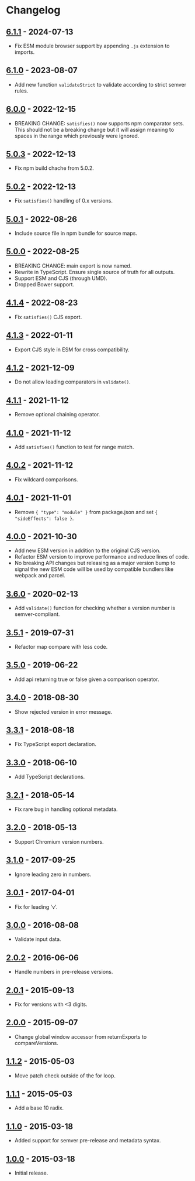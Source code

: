 # Changelog

## [6.1.1](https://github.com/omichelsen/compare-versions/releases/tag/v6.1.1) - 2024-07-13
- Fix ESM module browser support by appending `.js` extension to imports.

## [6.1.0](https://github.com/omichelsen/compare-versions/releases/tag/v6.1.0) - 2023-08-07
- Add new function `validateStrict` to validate according to strict semver rules.

## [6.0.0](https://github.com/omichelsen/compare-versions/releases/tag/v6.0.0) - 2022-12-15
- BREAKING CHANGE: `satisfies()` now supports npm comparator sets. This should not be a breaking change but it will assign meaning to spaces in the range which previously were ignored.

## [5.0.3](https://github.com/omichelsen/compare-versions/releases/tag/v5.0.3) - 2022-12-13
- Fix npm build chache from 5.0.2.

## [5.0.2](https://github.com/omichelsen/compare-versions/releases/tag/v5.0.2) - 2022-12-13
- Fix `satisfies()` handling of 0.x versions.

## [5.0.1](https://github.com/omichelsen/compare-versions/releases/tag/v5.0.1) - 2022-08-26
- Include source file in npm bundle for source maps.

## [5.0.0](https://github.com/omichelsen/compare-versions/releases/tag/v5.0.0) - 2022-08-25
- BREAKING CHANGE: main export is now named.
- Rewrite in TypeScript. Ensure single source of truth for all outputs.
- Support ESM and CJS (through UMD).
- Dropped Bower support.

## [4.1.4](https://github.com/omichelsen/compare-versions/releases/tag/v4.1.4) - 2022-08-23
- Fix `satisfies()` CJS export.

## [4.1.3](https://github.com/omichelsen/compare-versions/releases/tag/v4.1.3) - 2022-01-11
- Export CJS style in ESM for cross compatibility.

## [4.1.2](https://github.com/omichelsen/compare-versions/releases/tag/v4.1.2) - 2021-12-09
- Do not allow leading comparators in `validate()`.

## [4.1.1](https://github.com/omichelsen/compare-versions/releases/tag/v4.1.1) - 2021-11-12
- Remove optional chaining operator.

## [4.1.0](https://github.com/omichelsen/compare-versions/releases/tag/v4.1.0) - 2021-11-12
- Add `satisfies()` function to test for range match.

## [4.0.2](https://github.com/omichelsen/compare-versions/releases/tag/v4.0.2) - 2021-11-12
- Fix wildcard comparisons.

## [4.0.1](https://github.com/omichelsen/compare-versions/releases/tag/v4.0.1) - 2021-11-01
- Remove `{ "type": "module" }` from package.json and set `{ "sideEffects": false }`.

## [4.0.0](https://github.com/omichelsen/compare-versions/releases/tag/v4.0.0) - 2021-10-30
- Add new ESM version in addition to the original CJS version.
- Refactor ESM version to improve performance and reduce lines of code.
- No breaking API changes but releasing as a major version bump to signal the new ESM code will be used by compatible bundlers like webpack and parcel.

## [3.6.0](https://github.com/omichelsen/compare-versions/releases/tag/v3.6.0) - 2020-02-13
- Add `validate()` function for checking whether a version number is semver-compliant.

## [3.5.1](https://github.com/omichelsen/compare-versions/releases/tag/v3.5.1) - 2019-07-31
- Refactor map compare with less code.

## [3.5.0](https://github.com/omichelsen/compare-versions/releases/tag/v3.5.0) - 2019-06-22
- Add api returning true or false given a comparison operator.

## [3.4.0](https://github.com/omichelsen/compare-versions/releases/tag/v3.4.0) - 2018-08-30
- Show rejected version in error message.

## [3.3.1](https://github.com/omichelsen/compare-versions/releases/tag/v3.3.1) - 2018-08-18
- Fix TypeScript export declaration.

## [3.3.0](https://github.com/omichelsen/compare-versions/releases/tag/v3.3.0) - 2018-06-10
- Add TypeScript declarations.

## [3.2.1](https://github.com/omichelsen/compare-versions/releases/tag/v3.2.1) - 2018-05-14
- Fix rare bug in handling optional metadata.

## [3.2.0](https://github.com/omichelsen/compare-versions/releases/tag/v3.2.0) - 2018-05-13
- Support Chromium version numbers.

## [3.1.0](https://github.com/omichelsen/compare-versions/releases/tag/v3.1.0) - 2017-09-25
- Ignore leading zero in numbers.

## [3.0.1](https://github.com/omichelsen/compare-versions/releases/tag/v3.0.1) - 2017-04-01
- Fix for leading 'v'.

## [3.0.0](https://github.com/omichelsen/compare-versions/releases/tag/v3.0.0) - 2016-08-08
- Validate input data.

## [2.0.2](https://github.com/omichelsen/compare-versions/releases/tag/v2.0.2) - 2016-06-06
- Handle numbers in pre-release versions.

## [2.0.1](https://github.com/omichelsen/compare-versions/releases/tag/v2.0.1) - 2015-09-13
- Fix for versions with <3 digits.

## [2.0.0](https://github.com/omichelsen/compare-versions/releases/tag/v2.0.0) - 2015-09-07
- Change global window accessor from returnExports to compareVersions.

## [1.1.2](https://github.com/omichelsen/compare-versions/releases/tag/v1.1.2) - 2015-05-03
- Move patch check outside of the for loop.

## [1.1.1](https://github.com/omichelsen/compare-versions/releases/tag/v1.1.1) - 2015-05-03
- Add a base 10 radix.

## [1.1.0](https://github.com/omichelsen/compare-versions/releases/tag/v1.1.0) - 2015-03-18
- Added support for semver pre-release and metadata syntax.

## [1.0.0](https://github.com/omichelsen/compare-versions/releases/tag/v1.0.0) - 2015-03-18
- Initial release.
